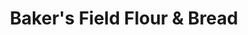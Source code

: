 ---
title: "Baker's Field Flour & Bread"
url: /minneapolis/bakers-field-flour-und-bread/
shop: Bäckerei
---